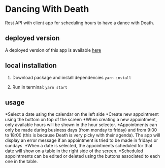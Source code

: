 # Dancing With Death
Rest API with client app for scheduling hours to have a dance with Death.

## deployed version
A deployed version of this app is available [here](https://pablohariq-dancing-with-death.herokuapp.com/)

## local installation
1. Download package and install dependencies
```yarn install```

2. Run in terminal:
```yarn start```

## usage
*Select a date using the calendar on the left side
*Create new appointment using the bottom on top of the screen
*When creating a new appointment, only available hours will be shown in the hour selector.
*Appointments can only be made during business days (from monday to friday) and from 9:00 to 18:00 (this is because Death is very picky with their agenda). The app will display an error message if an appointment is tried to be made in fridays or sundays.
*When a date is selected, the appointments scheduled for that date will show on a table in the right side of the screen.
*Scheduled appointments can be edited or deleted using the buttons associated to each one in the table.
